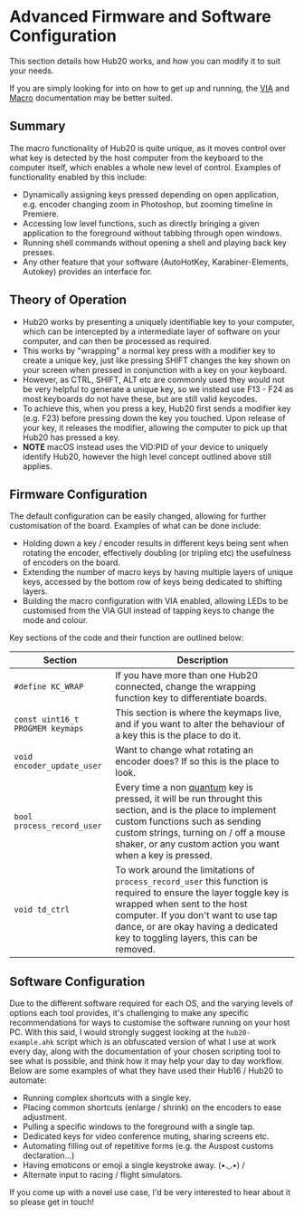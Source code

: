 # Advanced Firmware and Software Configuration

This section details how Hub20 works, and how you can modify it to suit your needs.

If you are simply looking for into on how to get up and running, the [VIA](via.md) and [Macro](macro.md) documentation may be better suited.

## Summary

The macro functionality of Hub20 is quite unique, as it moves control over what key is detected by the host computer from the keyboard to the computer itself, which enables a whole new level of control. Examples of functionality enabled by this include:

- Dynamically assigning keys pressed depending on open application, e.g. encoder changing zoom in Photoshop, but zooming timeline in Premiere.
- Accessing low level functions, such as directly bringing a given application to the foreground without tabbing through open windows.
- Running shell commands without opening a shell and playing back key presses.
- Any other feature that your software (AutoHotKey, Karabiner-Elements, Autokey) provides an interface for.

## Theory of Operation

- Hub20 works by presenting a uniquely identifiable key to your computer, which can be intercepted by a intermediate layer of software on your computer, and can then be processed as required.
- This works by "wrapping" a normal key press with a modifier key to create a unique key, just like pressing SHIFT changes the key shown on your screen when pressed in conjunction with a key on your keyboard.
- However, as CTRL, SHIFT, ALT etc are commonly used they would not be very helpful to generate a unique key, so we instead use F13 - F24 as most keyboards do not have these, but are still valid keycodes.
- To achieve this, when you press a key, Hub20 first sends a modifier key (e.g. F23) before pressing down the key you touched. Upon release of your key, it releases the modifier, allowing the computer to pick up that Hub20 has pressed a key.
- **NOTE** macOS instead uses the VID:PID of your device to uniquely identify Hub20, however the high level concept outlined above still applies.

## Firmware Configuration

The default configuration can be easily changed, allowing for further customisation of the board. Examples of what can be done include:

- Holding down a key / encoder results in different keys being sent when rotating the encoder, effectively doubling (or tripling etc) the usefulness of encoders on the board.
- Extending the number of macro keys by having multiple layers of unique keys, accessed by the bottom row of keys being dedicated to shifting layers.
- Building the macro configuration with VIA enabled, allowing LEDs to be customised from the VIA GUI instead of tapping keys to change the mode and colour.

Key sections of the code and their function are outlined below:

| Section | Description |
| ------- | ----------- |
| `#define KC_WRAP` | If you have more than one Hub20 connected, change the wrapping function key to differentiate boards. |
| `const uint16_t PROGMEM keymaps` | This section is where the keymaps live, and if you want to alter the behaviour of a key this is the place to do it. |
| `void encoder_update_user` | Want to change what rotating an encoder does? If so this is the place to look. |
| `bool process_record_user` | Every time a non [quantum](https://docs.qmk.fm/#/keycodes?id=quantum-keycodes) key is pressed, it will be run throught this section, and is the place to implement custom functions such as sending custom strings, turning on / off a mouse shaker, or any custom action you want when a key is pressed. |
| `void td_ctrl` | To work around the limitations of `process_record_user` this function is required to ensure the layer toggle key is wrapped when sent to the host computer. If you don't want to use tap dance, or are okay having a dedicated key to toggling layers, this can be removed. |

## Software Configuration

Due to the different software required for each OS, and the varying levels of options each tool provides, it's challenging to make any specific recommendations for ways to customise the software running on your host PC. With this said, I would strongly suggest looking at the `hub20-example.ahk` script which is an obfuscated version of what I use at work every day, along with the documentation of your chosen scripting tool to see what is possible, and think how it may help your day to day workflow. Below are some examples of what they have used their Hub16 / Hub20 to automate:

- Running complex shortcuts with a single key.
- Placing common shortcuts (enlarge / shrink) on the encoders to ease adjustment.
- Pulling a specific windows to the foreground with a single tap.
- Dedicated keys for video conference muting, sharing screens etc.
- Automating filling out of repetitive forms (e.g. the Auspost customs declaration...)
- Having emoticons or emoji a single keystroke away. (•◡•) /
- Alternate input to racing / flight simulators.

If you come up with a novel use case, I'd be very interested to hear about it so please get in touch!
